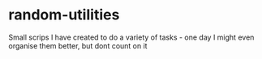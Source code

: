 # random-utilities
Small scrips I have created to do a variety of tasks - one day I might even organise them better, but dont count on it
